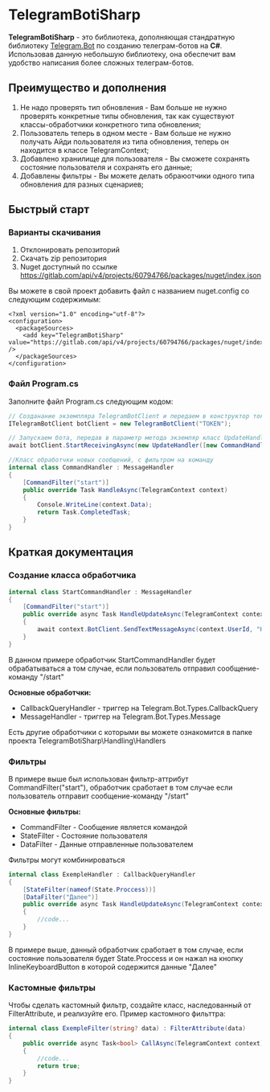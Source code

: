 # TelegramBotiSharp

**TelegramBotiSharp** - это библиотека, дополняющая стандратную библиотеку [Telegram.Bot](https://github.com/TelegramBots/Telegram.Bot) по созданию телеграм-ботов на **C#**.
Использовав данную небольшую библиотеку, она обеспечит вам удобство написания более сложных телеграм-ботов.

## Преимущество и дополнения
1. Не надо проверять тип обновления - Вам больше не нужно проверять конкретные типы обновления, так как существуют классы-обработчики конкретного типа обновления;
2. Пользователь теперь в одном месте - Вам больше не нужно получать Айди пользователя из типа обновления, теперь он находится в классе TelegramContext;
3. Добавлено хранилище для пользователя - Вы сможете сохранять состояние пользователя и сохранять его данные;
4. Добавлены фильтры - Вы можете делать обраюотчики одного типа обновления для разных сценариев;


## Быстрый старт
### Варианты скачивания
1. Отклонировать репозиторий
2. Скачать zip репозитория
3. Nuget доступный по ссылке https://gitlab.com/api/v4/projects/60794766/packages/nuget/index.json

Вы можете в свой проект добавить файл c названием nuget.config со следующим содержимым:

```
<?xml version="1.0" encoding="utf-8"?>
<configuration>
  <packageSources>
    <add key="TelegramBotiSharp" value="https://gitlab.com/api/v4/projects/60794766/packages/nuget/index.json" />
  </packageSources>
</configuration>
```

### Файл Program.cs
Заполните файл Program.cs следующим кодом:

```C#
// Созданание экземпляра TelegramBotClient и передаем в конструктор токен бота
ITelegramBotClient botClient = new TelegramBotClient("TOKEN");

// Запускаем бота, передав в параметр метода экземляр класс UpdateHandler(уже реализован от IUpdateHandler) с нашими обработчиками
await botClient.StartReceivingAsync(new UpdateHandler([new CommandHandler()]));

//Класс обработчки новых сообщений, с фильтром на команду
internal class CommandHandler : MessageHandler
{
    [CommandFilter("start")]
    public override Task HandleAsync(TelegramContext context)
    {
        Console.WriteLine(context.Data);
        return Task.CompletedTask;
    }
}
```

## Краткая документация
### Создание класса обработчика
```C#
internal class StartCommandHandler : MessageHandler
{
    [CommandFilter("start")]
    public override async Task HandleUpdateAsync(TelegramContext context)
    {
        await context.BotClient.SendTextMessageAsync(context.UserId, "Hello, World!");
    }
}
```
В данном примере обработчик StartCommandHandler будет обрабатываться а том случае, если пользователь отправил сообщение-команду "/start"

**Основные обработчки:**
* CallbackQueryHandler - триггер на Telegram.Bot.Types.CallbackQuery
* MessageHandler - триггер на Telegram.Bot.Types.Message

Есть другие обработчики с которыми вы можете ознакомится в папке проекта TelegramBotiSharp\Handling\Handlers

### Фильтры
В примере выше был использован фильтр-aттрибут CommandFilter("start"), обработчик сработает в том случае если пользователь отправит сообщение-команду "/start"

**Основные фильтры:**
* CommandFilter - Cообщение является командой
* StateFilter - Состояние пользователя
* DataFilter - Данные отправленные пользователем

Фильтры могут комбинироваться

```C#
internal class ExempleHandler : CallbackQueryHandler
{
    [StateFilter(nameof(State.Proccess))]
    [DataFilter("Далее")]
    public override async Task HandleUpdateAsync(TelegramContext context)
    {
        //code...
    }
}
```
В примере выше, данный обработчик сработает в том случае, если состояние пользователя будет State.Proccess и он нажал на кнопку InlineKeyboardButton в которой содержится данные "Далее"

### Кастомные фильтры

Чтобы сделать кастомный фильтр, создайте класс, наследованный от FilterAttribute, и реализуйте его. Пример кастомного фильттра:

```C#
internal class ExempleFilter(string? data) : FilterAttribute(data)
{
    public override async Task<bool> CallAsync(TelegramContext context)
    {
        //code...
        return true;
    }
}
```

